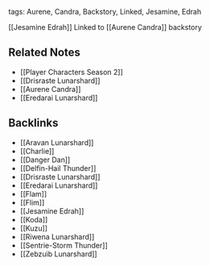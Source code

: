 tags: Aurene, Candra, Backstory, Linked, Jesamine, Edrah

[[Jesamine Edrah]] Linked to [[Aurene Candra]] backstory


## Related Notes
- [[Player Characters Season 2]]
- [[Drisraste Lunarshard]]
- [[Aurene Candra]]
- [[Eredarai Lunarshard]]

## Backlinks
- [[Aravan Lunarshard]]
- [[Charlie]]
- [[Danger Dan]]
- [[Delfin-Hail Thunder]]
- [[Drisraste Lunarshard]]
- [[Eredarai Lunarshard]]
- [[Flam]]
- [[Flim]]
- [[Jesamine Edrah]]
- [[Koda]]
- [[Kuzu]]
- [[Riwena Lunarshard]]
- [[Sentrie-Storm Thunder]]
- [[Zebzuib Lunarshard]]